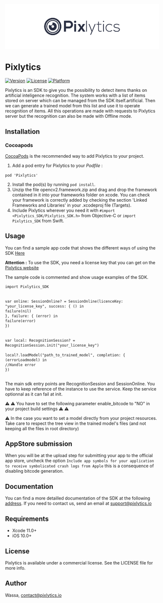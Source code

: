![Pixlytics](https://github.com/wassafr/Pixlytics-ios/raw/master/icon_pix.jpg)

# Pixlytics

[![Version](https://img.shields.io/cocoapods/v/Pixlytics.svg?style=flat)](http://cocoapods.org/pods/Pixlytics)
[![License](https://img.shields.io/cocoapods/l/Pixlytics.svg?style=flat)](http://cocoapods.org/pods/Pixlytics)
[![Platform](https://img.shields.io/cocoapods/p/Pixlytics.svg?style=flat)](http://cocoapods.org/pods/Pixlytics)

Pixlytics is an SDK to give you the possibility to detect items thanks on artificial inteligence recognition.
The system works with a list of items stored on server which can be managed from the SDK itself.artificial.
Then we can generate a trained model from this list and use it to operate recognition of items.
All this operations are made with requests to Pixlytics server but the recognition can also be made with Offline mode.

## Installation

### Cocoapods

[CocoaPods](http://www.cocoapods.org) is the recommended way to add Pixlytics to your project.

1. Add a pod entry for Pixlytics to your *Podfile* :

``` pod 'Pixlytics' ```

2. Install the pod(s) by running `pod install`.
3. Unzip the file opencv2.framework.zip and drag and drop the framework contained in it into your frameworks folder on xcode. You can check your framework is correctly added by checking the section 'Linked Frameworks and Libraries' in your .xcodeproj file (Targets).
4. Include Pixlytics wherever you need it with `#import <Pixlytics_SDK/Pixlytics_SDK.h>` from Objective-C or `import Pixlytics_SDK` from Swift.

## Usage

You can find a sample app code that shows the different ways of using the SDK [Here](https://github.com/wassafr/Pixlytics-DemoApp-iOS)

**Attention :** To use the SDK, you need a license key that you can get on the [Pixlytics website](https://www.pixlytics.io)

The sample code is commented and show usage examples of the SDK.

```
import Pixlytics_SDK


var online: SessionOnline? = SessionOnline(licenceKey: "your_license_key", success: { () in
failure(nil)
}, failure: { (error) in
failure(error)
})


var local: RecognitionSession? = RecognitionSession.init("your_license_key")

local?.loadModel("path_to_trained_model", completion: { (errorLoadmodel) in
//Handle error
})


```
The main sdk entry points are RecognitionSession and SessionOnline. You have to keep reference of the instance to use the service.
Keep the service optionnal as it can fail at init.

⚠️ ⚠️ You have to set the following parameter enable_bitcode to "NO" in your project build settings  ⚠️ ⚠️

⚠️ In the case you want to set a model directly from your project resources. Take care to respect the tree view in the trained model's files (and not keeping all the files in root directory)

## AppStore submission
When you will be at the upload step for submitting your app to the official app store, uncheck the option ```Include app symbols for your application to receive symbolicated crash logs from Apple``` this is a consequence of disabling bitcode generation.


## Documentation

You can find a more detailled documentation of the SDK at the following [address](www.pixlytics.io/docs).
If you need to contact us, send an email at support@pixlytics.io

## Requirements

* Xcode 11.0+
* iOS 10.0+

## License

Pixlytics is available under a commercial license. See the LICENSE file for more info.

## Author

Wassa, contact@pixlytics.io
